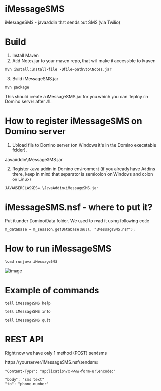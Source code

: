 # iMessageSMS

iMessageSMS - javaaddin that sends out SMS (via Twilio)

# Build

1) Install Maven
2) Add Notes.jar to your maven repo, that will make it accessible to Maven

```
mvn install:install-file -Dfile=path\to\Notes.jar
```

3) Build iMessageSMS.jar

```
mvn package
```

This should create a iMessageSMS.jar for you which you can deploy on Domino server after all.

# How to register iMessageSMS on Domino server

1) Upload file to Domino server (on Windows it's in the Domino executable folder).

JavaAddin\iMessageSMS.jar

2) Register Java addin in Domino environment (if you already have Addins there, keep in mind that separator is semicolon on Windows and colon on Linux) 

```
JAVAUSERCLASSES=.\JavaAddin\iMessageSMS.jar
```

# iMessageSMS.nsf - where to put it?

Put it under Domino\Data folder.
We used to read it using following code

```
m_database = m_session.getDatabase(null, "iMessageSMS.nsf");
```

# How to run iMessageSMS

```
load runjava iMessageSMS
```

![image](https://user-images.githubusercontent.com/844872/137792013-d65406e3-3ebd-42aa-8fec-a162ae78d00e.png)

# Example of commands

```
tell iMessageSMS help
```

```
tell iMessageSMS info
```

```
tell iMessageSMS quit
```

# REST API

Right now we have only 1 method (POST) sendsms

https://yourserver/iMessageSMS.nsf/sendsms

```
"Content-Type": "application/x-www-form-urlencoded"

"body": "sms text"
"to": "phone-number"
```
